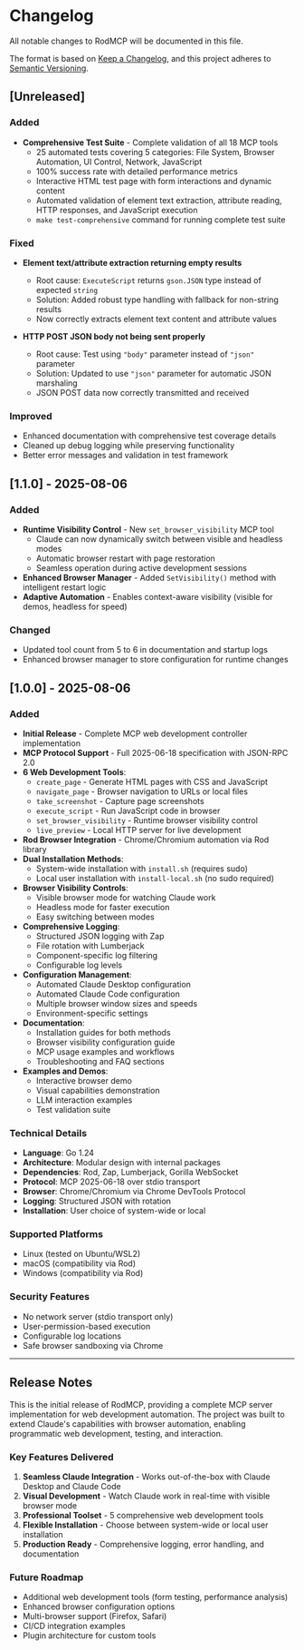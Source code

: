 # Changelog

All notable changes to RodMCP will be documented in this file.

The format is based on [Keep a Changelog](https://keepachangelog.com/en/1.0.0/),
and this project adheres to [Semantic Versioning](https://semver.org/spec/v2.0.0.html).

## [Unreleased]

### Added
- **Comprehensive Test Suite** - Complete validation of all 18 MCP tools
  - 25 automated tests covering 5 categories: File System, Browser Automation, UI Control, Network, JavaScript
  - 100% success rate with detailed performance metrics
  - Interactive HTML test page with form interactions and dynamic content  
  - Automated validation of element text extraction, attribute reading, HTTP responses, and JavaScript execution
  - `make test-comprehensive` command for running complete test suite

### Fixed
- **Element text/attribute extraction returning empty results**
  - Root cause: `ExecuteScript` returns `gson.JSON` type instead of expected `string` 
  - Solution: Added robust type handling with fallback for non-string results
  - Now correctly extracts element text content and attribute values

- **HTTP POST JSON body not being sent properly**  
  - Root cause: Test using `"body"` parameter instead of `"json"` parameter
  - Solution: Updated to use `"json"` parameter for automatic JSON marshaling
  - JSON POST data now correctly transmitted and received

### Improved
- Enhanced documentation with comprehensive test coverage details
- Cleaned up debug logging while preserving functionality
- Better error messages and validation in test framework

## [1.1.0] - 2025-08-06

### Added  
- **Runtime Visibility Control** - New `set_browser_visibility` MCP tool
  - Claude can now dynamically switch between visible and headless modes
  - Automatic browser restart with page restoration
  - Seamless operation during active development sessions
- **Enhanced Browser Manager** - Added `SetVisibility()` method with intelligent restart logic  
- **Adaptive Automation** - Enables context-aware visibility (visible for demos, headless for speed)

### Changed
- Updated tool count from 5 to 6 in documentation and startup logs
- Enhanced browser manager to store configuration for runtime changes

## [1.0.0] - 2025-08-06

### Added
- **Initial Release** - Complete MCP web development controller implementation
- **MCP Protocol Support** - Full 2025-06-18 specification with JSON-RPC 2.0
- **6 Web Development Tools**:
  - `create_page` - Generate HTML pages with CSS and JavaScript
  - `navigate_page` - Browser navigation to URLs or local files  
  - `take_screenshot` - Capture page screenshots
  - `execute_script` - Run JavaScript code in browser
  - `set_browser_visibility` - Runtime browser visibility control
  - `live_preview` - Local HTTP server for live development
- **Rod Browser Integration** - Chrome/Chromium automation via Rod library
- **Dual Installation Methods**:
  - System-wide installation with `install.sh` (requires sudo)
  - Local user installation with `install-local.sh` (no sudo required)
- **Browser Visibility Controls**:
  - Visible browser mode for watching Claude work
  - Headless mode for faster execution
  - Easy switching between modes
- **Comprehensive Logging**:
  - Structured JSON logging with Zap
  - File rotation with Lumberjack
  - Component-specific log filtering
  - Configurable log levels
- **Configuration Management**:
  - Automated Claude Desktop configuration
  - Automated Claude Code configuration  
  - Multiple browser window sizes and speeds
  - Environment-specific settings
- **Documentation**:
  - Installation guides for both methods
  - Browser visibility configuration guide
  - MCP usage examples and workflows
  - Troubleshooting and FAQ sections
- **Examples and Demos**:
  - Interactive browser demo
  - Visual capabilities demonstration
  - LLM interaction examples
  - Test validation suite

### Technical Details
- **Language**: Go 1.24
- **Architecture**: Modular design with internal packages
- **Dependencies**: Rod, Zap, Lumberjack, Gorilla WebSocket
- **Protocol**: MCP 2025-06-18 over stdio transport
- **Browser**: Chrome/Chromium via Chrome DevTools Protocol
- **Logging**: Structured JSON with rotation
- **Installation**: User choice of system-wide or local

### Supported Platforms
- Linux (tested on Ubuntu/WSL2)
- macOS (compatibility via Rod)
- Windows (compatibility via Rod)

### Security Features
- No network server (stdio transport only)
- User-permission-based execution
- Configurable log locations
- Safe browser sandboxing via Chrome

---

## Release Notes

This is the initial release of RodMCP, providing a complete MCP server implementation for web development automation. The project was built to extend Claude's capabilities with browser automation, enabling programmatic web development, testing, and interaction.

### Key Features Delivered
1. **Seamless Claude Integration** - Works out-of-the-box with Claude Desktop and Claude Code
2. **Visual Development** - Watch Claude work in real-time with visible browser mode  
3. **Professional Toolset** - 5 comprehensive web development tools
4. **Flexible Installation** - Choose between system-wide or local user installation
5. **Production Ready** - Comprehensive logging, error handling, and documentation

### Future Roadmap
- Additional web development tools (form testing, performance analysis)
- Enhanced browser configuration options
- Multi-browser support (Firefox, Safari)
- CI/CD integration examples
- Plugin architecture for custom tools